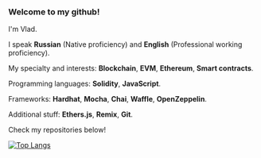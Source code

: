 ### Welcome to my github!

I'm Vlad. 

I speak **Russian** (Native proficiency) and **English** (Professional working proficiency).

My specialty and interests: **Blockchain**, **EVM**, **Ethereum**, **Smart contracts**.

Programming languages: **Solidity**, **JavaScript**.

Frameworks: **Hardhat**, **Mocha**, **Chai**, **Waffle**, **OpenZeppelin**.

Additional stuff: **Ethers.js**, **Remix**, **Git**.

Check my repositories below!

[![Top Langs](https://github-readme-stats.vercel.app/api/top-langs/?username=poorjude&layout=compact)](https://github.com/anuraghazra/github-readme-stats)

